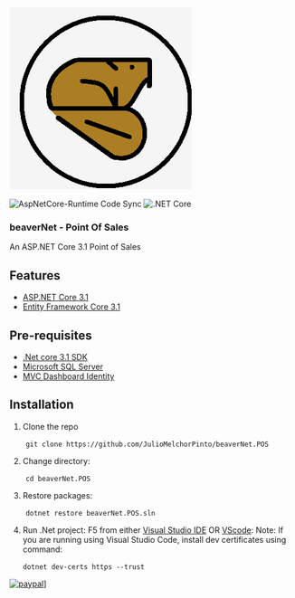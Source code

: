 ![beavernet](beaverNet.POS.WebApp/wwwroot/png/beaverNetLogo.png)

![AspNetCore-Runtime Code Sync](https://github.com/dotnet/aspnetcore/workflows/AspNetCore-Runtime%20Code%20Sync/badge.svg)
![.NET Core](https://github.com/JulioMelchorPinto/beaverNet.POS/workflows/.NET%20Core/badge.svg)

### beaverNet - Point Of Sales



An ASP.NET Core 3.1 Point of Sales

## Features

- [ASP.NET Core 3.1](http://www.dot.net/)
- [Entity Framework Core 3.1](https://docs.efproject.net/en/latest/)

## Pre-requisites

- [.Net core 3.1 SDK](https://www.microsoft.com/net/core#windows)
- [Microsoft SQL Server](https://www.microsoft.com/en-us/sql-server/sql-server-2017)
- [MVC Dashboard Identity](https://marketplace.visualstudio.com/items?itemName=CodeTuner.MvcDashboards)

## Installation

1. Clone the repo
```
    git clone https://github.com/JulioMelchorPinto/beaverNet.POS
```
2. Change directory:
```
    cd beaverNet.POS
```
3. Restore packages:
```
    dotnet restore beaverNet.POS.sln
```
4. Run .Net project:
    F5 from either [Visual Studio IDE](https://www.visualstudio.com/) OR [VScode](https://code.visualstudio.com/):
    Note: If you are running using Visual Studio Code, install dev certificates using command:
    ```
    dotnet dev-certs https --trust
    ```

[![paypal](https://www.paypalobjects.com/en_US/i/btn/btn_donateCC_LG.gif)](https://paypal.me/beaverNet)]
